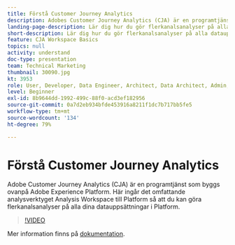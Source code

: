 ```yaml
---
title: Förstå Customer Journey Analytics
description: Adobes Customer Journey Analytics (CJA) är en programtjänst som byggs ovanpå Adobe Experience Platform. Här ingår det omfattande analysverktyget Analysis Workspace till Platform så att du kan göra flerkanalsanalyser på alla dina datauppsättningar i Platform.
landing-page-description: Lär dig hur du gör flerkanalsanalyser på alla datauppsättningar i Experience Platform.
short-description: Lär dig hur du gör flerkanalsanalyser på alla datauppsättningar i Experience Platform.
feature: CJA Workspace Basics
topics: null
activity: understand
doc-type: presentation
team: Technical Marketing
thumbnail: 30090.jpg
kt: 3953
role: User, Developer, Data Engineer, Architect, Data Architect, Admin, Leader
level: Beginner
exl-id: 8b9644dd-1992-499c-88f0-acd3ef182956
source-git-commit: 0a7d2eb934bfde453916a8211f1dc7b717bb5fe5
workflow-type: tm+mt
source-wordcount: '134'
ht-degree: 79%

---
```


# Förstå Customer Journey Analytics

Adobe Customer Journey Analytics (CJA) är en programtjänst som byggs ovanpå Adobe Experience Platform. Här ingår det omfattande analysverktyget Analysis Workspace till Platform så att du kan göra flerkanalsanalyser på alla dina datauppsättningar i Platform.

>[!VIDEO](https://video.tv.adobe.com/v/30090/?quality=12&learn=on)

Mer information finns på [dokumentation](https://experienceleague.adobe.com/docs/analytics-platform/using/cja-landing.html).
